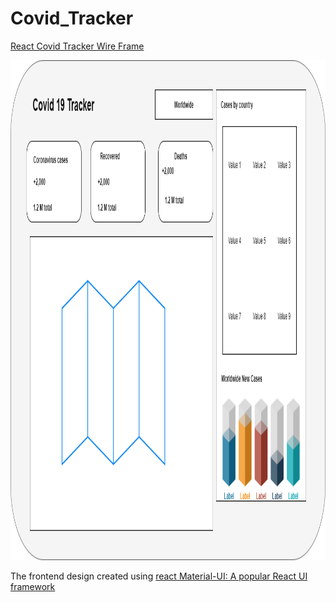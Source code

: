 # Covid_Tracker


[React Covid Tracker Wire Frame](https://drive.google.com/file/d/1mxl5wv58Ro9HUmMRcCcHu2KFr-DmFnDL/view?usp=sharing) <br>

<img src="https://github.com/AL-Kaisi/Covid_Tracker/blob/main/covid-19-tacker/public/covid%20Tracker.png " width="800" height="800">

The frontend design created using [react Material-UI: A popular React UI framework](https://material-ui.com/) 
